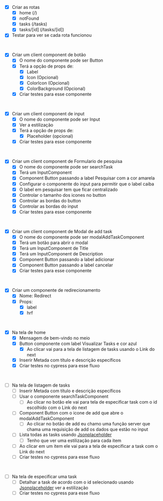 - [x] Criar as rotas
    - [x] home (/)
    - [x] notFound
    - [x] tasks (/tasks)
    - [x] tasks/[id] (/tasks/[id])
- [x] Testar para ver se cada rota funcionou
<br/>

- [x] Criar um client component de botão
    - [x] O nome do componente pode ser Button
    - [x] Terá a opção de props de:
        - [x] Label 
        - [x] Icon (Opcional)
        - [x] ColorIcon (Opcional)
        - [x] ColorBackground (Opcional)
    - [x] Criar testes para esse componente
<br/>

- [x] Criar um client component de input
    - [x] O nome do componente pode ser Input
    - [x] Ver a estilização
    - [x] Terá a opção de props de:
        - [x] Placeholder (opcional)
    - [x] Criar testes para esse componente

<br/>

- [x] Criar um client component de Formulario de pesquisa
    - [x] O nome do componente pode ser searchTask
    - [x] Terá um InputComponent
    - [x] Component Button passando a label Pesquisar com a cor amarela
    - [x] Configurar o componente do input para permitir que o label caiba
    - [x] O label em pesquisar tem que ficar centralizado
    - [x] Controlar o tamanho dos icones no button
    - [x] Controlar as bordas do button
    - [x] Controlar as bordas do input
    - [x] Criar testes para esse componente

<br/>

- [x] Criar um client component de Modal de add task
    - [x] O nome do componente pode ser modalAddTaskComponent
    - [x] Terá um botão para abrir o modal
    - [x] Terá um InputComponent de Title
    - [x] Terá um InputComponent de Description
    - [x] Component Button passando a label adicionar
    - [x] Component Button passando a label cancelar
    - [x] Criar testes para esse componente

<br/>

- [x] Criar um componente de redirecionamento
    - [x] Nome: Redirect
    - [x] Props:
        - [x] label
        - [x] hrf
<br/>

- [x] Na tela de home
    - [x] Mensagem de bem-vindo no meio
    - [x] Button componente com label Visualizar Tasks e cor azul
        - [x] Ao clicar vai para a tela de listagem de tasks usando o Link do next 
    - [x] Inserir Metada com título e descrição específicos
    - [x] Criar testes no cypress para esse fluxo

<br/>

- [ ] Na tela de listagem de tasks
    - [ ] Inserir Metada com título e descrição específicos
    - [ ] Usar o componente searchTaskComponent
        - [ ] Ao clicar no botão ele vai para  tela de especificar task com o id escolhido com o Link do next
    - [ ] Component Button com o icone de add que abre o modalAddTaskComponent
        - [ ] Ao clicar no botão de add eu chamo uma função server que chama uma requisição de add os dados que estão no input 
    - [ ] Lista todas as tasks usando [Jsonplaceholder](https://jsonplaceholder.typicode.com/)
        - [ ] Tenho que ver uma estilização para cada item
    - [ ] Ao clicar em um item ele vai para a tela de especificar a task com o Link do next
    - [ ] Criar testes no cypress para esse fluxo

<br/>

- [ ] Na tela de especificar uma task
    - [ ] Detalhar a task de acordo com o id selecionado usando [Jsonplaceholder](https://jsonplaceholder.typicode.com/) ver a estilização
    - [ ] Criar testes no cypress para esse fluxo
